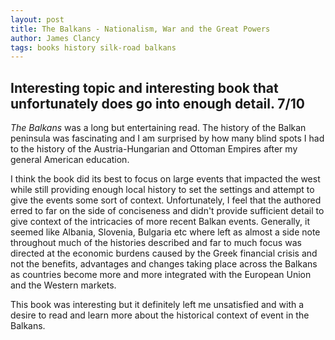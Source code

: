 ```yaml
---
layout: post
title: The Balkans - Nationalism, War and the Great Powers
author: James Clancy
tags: books history silk-road balkans
---
```


## Interesting topic and interesting book that unfortunately does go into enough detail. 7/10

_The Balkans_ was a long but entertaining read. The history of the Balkan peninsula was fascinating and I am surprised by how many blind spots I had to the history of the Austria-Hungarian and Ottoman Empires after my general American education. 

I think the book did its best to focus on large events that impacted the west while still providing enough local history to set the settings and attempt to give the events some sort of context. Unfortunately, I feel that the authored erred to far on the side of conciseness and didn't provide sufficient detail to give context of the intricacies of more recent Balkan events. Generally, it seemed like Albania, Slovenia, Bulgaria etc where left as almost a side note throughout much of the histories described and far to much focus was directed at the economic burdens caused by the Greek financial crisis and not the benefits, advantages and changes taking place across the Balkans as countries become more and more integrated with the European Union and the Western markets. 

This book was interesting but it definitely left me unsatisfied and with a desire to read and learn more about the historical context of event in the Balkans. 